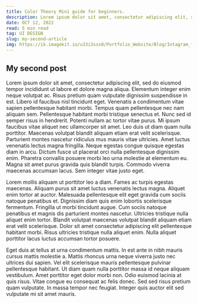 ```yaml
---
title: Color Theory Mini guide for beginners.
description: Lorem ipsum dolor sit amet, consectetur adipiscing elit, sed do eiusmod tempor incididunt ut labore et dolore magna aliqua. Semper eget duis at tellus at. Rhoncus mattis rhoncus urna neque viverra justo nec. Sed lectus vestibulum mattis ullamcorper velit sed ullamcorper
date: OCT 12, 2022
read: 5 min read
tag: UI DESIGN 
slug: my-second-article
img: https://ik.imagekit.io/u33i3sss0/Portfolio_Website/Blog/Intagram_front_post_1___7_CCm2doRWE.png?ik-sdk-version=javascript-1.4.3&updatedAt=1665689387108
---
```


## My second post

Lorem ipsum dolor sit amet, consectetur adipiscing elit, sed do eiusmod tempor incididunt ut labore et dolore magna aliqua. Elementum integer enim neque volutpat ac. Risus pretium quam vulputate dignissim suspendisse in est. Libero id faucibus nisl tincidunt eget. Venenatis a condimentum vitae sapien pellentesque habitant morbi. Tempus quam pellentesque nec nam aliquam sem. Pellentesque habitant morbi tristique senectus et. Nunc sed id semper risus in hendrerit. Potenti nullam ac tortor vitae purus. Mi ipsum faucibus vitae aliquet nec ullamcorper sit amet. Leo duis ut diam quam nulla porttitor. Maecenas volutpat blandit aliquam etiam erat velit scelerisque. Parturient montes nascetur ridiculus mus mauris vitae ultricies. Amet luctus venenatis lectus magna fringilla. Neque egestas congue quisque egestas diam in arcu. Dictum fusce ut placerat orci nulla pellentesque dignissim enim. Pharetra convallis posuere morbi leo urna molestie at elementum eu. Magna sit amet purus gravida quis blandit turpis. Commodo viverra maecenas accumsan lacus. Sem integer vitae justo eget.

Lorem mollis aliquam ut porttitor leo a diam. Fames ac turpis egestas maecenas. Aliquam purus sit amet luctus venenatis lectus magna. Aliquet enim tortor at auctor. Malesuada pellentesque elit eget gravida cum sociis natoque penatibus et. Dignissim diam quis enim lobortis scelerisque fermentum. Fringilla ut morbi tincidunt augue. Cum sociis natoque penatibus et magnis dis parturient montes nascetur. Ultricies tristique nulla aliquet enim tortor. Blandit volutpat maecenas volutpat blandit aliquam etiam erat velit scelerisque. Dolor sit amet consectetur adipiscing elit pellentesque habitant morbi. Risus ultricies tristique nulla aliquet enim. Nulla aliquet porttitor lacus luctus accumsan tortor posuere.

Eget duis at tellus at urna condimentum mattis. In est ante in nibh mauris cursus mattis molestie a. Mattis rhoncus urna neque viverra justo nec ultrices dui sapien. Vel elit scelerisque mauris pellentesque pulvinar pellentesque habitant. Ut diam quam nulla porttitor massa id neque aliquam vestibulum. Amet porttitor eget dolor morbi non. Odio euismod lacinia at quis risus. Vitae congue eu consequat ac felis donec. Sed sed risus pretium quam vulputate. In massa tempor nec feugiat. Integer quis auctor elit sed vulputate mi sit amet mauris.